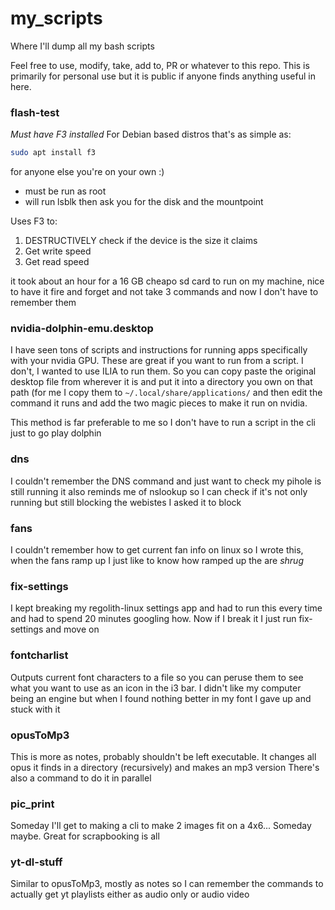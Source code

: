 # my_scripts
Where I'll dump all my bash scripts

Feel free to use, modify, take, add to, PR or whatever to this repo. This is primarily for personal use but it is public if anyone finds anything useful in here. 

### flash-test
*Must have F3 installed*
For Debian based distros that's as simple as: 
```bash
sudo apt install f3
```
for anyone else you're on your own :) 
- must be run as root
- will run lsblk then ask you for the disk and the mountpoint

Uses F3 to:
1) DESTRUCTIVELY check if the device is the size it claims
2) Get write speed
3) Get read speed

it took about an hour for a 16 GB cheapo sd card to run on my machine, nice to have it fire and forget and not take 3 commands and now I don't have to remember them

### nvidia-dolphin-emu.desktop
I have seen tons of scripts and instructions for running apps specifically with your nvidia GPU. These are great if you want to run from a script. I don't, I wanted to use ILIA to run them. So you can copy paste the original desktop file from wherever it is and put it into a directory you own on that path (for me I copy them to `~/.local/share/applications/` and then edit the command it runs and add the two magic pieces to make it run on nvidia.

This method is far preferable to me so I don't have to run a script in the cli just to go play dolphin

### dns
I couldn't remember the DNS command and just want to check my pihole is still running
it also reminds me of nslookup so I can check if it's not only running but still blocking the webistes I asked it to block

### fans
I couldn't remember how to get current fan info on linux so I wrote this, when the fans ramp up I just like to know how ramped up the are *shrug*

### fix-settings
I kept breaking my regolith-linux settings app and had to run this every time and had to spend 20 minutes googling how. Now if I break it I just run fix-settings and move on

### fontcharlist
Outputs current font characters to a file so you can peruse them to see what you want to use as an icon in the i3 bar. I didn't like my computer being an engine but when I found nothing better in my font I gave up and stuck with it

### opusToMp3
This is more as notes, probably shouldn't be left executable. It changes all opus it finds in a directory (recursively) and makes an mp3 version
There's also a command to do it in parallel

### pic_print
Someday I'll get to making a cli to make 2 images fit on a 4x6... Someday maybe. Great for scrapbooking is all

### yt-dl-stuff
Similar to opusToMp3, mostly as notes so I can remember the commands to actually get yt playlists either as audio only or audio video
